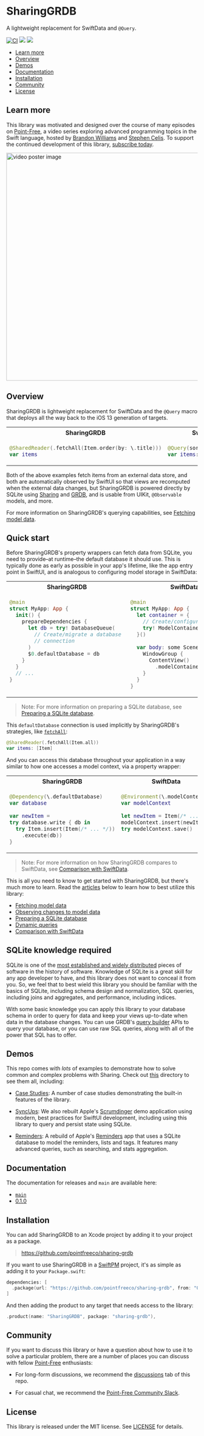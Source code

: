# SharingGRDB

A lightweight replacement for SwiftData and `@Query`.

[![CI](https://github.com/pointfreeco/sharing-grdb/workflows/CI/badge.svg)](https://github.com/pointfreeco/sharing-grdb/actions?query=workflow%3ACI)
[![](https://img.shields.io/endpoint?url=https%3A%2F%2Fswiftpackageindex.com%2Fapi%2Fpackages%2Fpointfreeco%2Fsharing-grdb%2Fbadge%3Ftype%3Dswift-versions)](https://swiftpackageindex.com/pointfreeco/sharing-grdb)
[![](https://img.shields.io/endpoint?url=https%3A%2F%2Fswiftpackageindex.com%2Fapi%2Fpackages%2Fpointfreeco%2Fsharing-grdb%2Fbadge%3Ftype%3Dplatforms)](https://swiftpackageindex.com/pointfreeco/sharing-grdb)

  * [Learn more](#Learn-more)
  * [Overview](#Overview)
  * [Demos](#Demos)
  * [Documentation](#Documentation)
  * [Installation](#Installation)
  * [Community](#Community)
  * [License](#License)

## Learn more

This library was motivated and designed over the course of many episodes on
[Point-Free](https://www.pointfree.co), a video series exploring advanced programming topics in the
Swift language, hosted by [Brandon Williams](https://twitter.com/mbrandonw) and
[Stephen Celis](https://twitter.com/stephencelis). To support the continued development of this
library, [subscribe today](https://www.pointfree.co/pricing).

<a href="https://www.pointfree.co/collections/sqlite/sharing-with-sqlite">
  <img alt="video poster image" src="https://d3rccdn33rt8ze.cloudfront.net/episodes/0309.jpeg" width="600">
</a>

## Overview

SharingGRDB is lightweight replacement for SwiftData and the `@Query` macro that deploys all the way
back to the iOS 13 generation of targets.

<table>
<tr>
<th>SharingGRDB</th>
<th>SwiftData</th>
</tr>
<tr valign=top>
<td width=415>
      
```swift
@SharedReader(.fetchAll(Item.order(by: \.title)))
var items
```

</td>
<td width=415>

```swift
@Query(sort: \Item.title)
var items: [Item]
```

</td>
</tr>
</table>

Both of the above examples fetch items from an external data store, and both are automatically
observed by SwiftUI so that views are recomputed when the external data changes, but SharingGRDB is
powered directly by SQLite using [Sharing][sharing-gh] and [GRDB][grdb], and is
usable from UIKit, `@Observable` models, and more.

For more information on SharingGRDB's querying capabilities, see [Fetching model data][fetching-article].

## Quick start

Before SharingGRDB's property wrappers can fetch data from SQLite, you need to provide–at
runtime–the default database it should use. This is typically done as early as possible in your
app's lifetime, like the app entry point in SwiftUI, and is analogous to configuring model storage
in SwiftData:

<table>
<tr>
<th>SharingGRDB</th>
<th>SwiftData</th>
</tr>
<tr valign=top>
<td width=415>

```swift
@main
struct MyApp: App {
  init() {
    prepareDependencies {
      let db = try! DatabaseQueue(
        // Create/migrate a database 
        // connection
      )
      $0.defaultDatabase = db
    }
  }
  // ...
}
```

</td>
<td width=415>

```swift
@main
struct MyApp: App {
  let container = { 
    // Create/configure a container
    try! ModelContainer(/* ... */)
  }()
  
  var body: some Scene {
    WindowGroup {
      ContentView()
        .modelContainer(container)
    }
  }
}
```

</td>
</tr>
</table>

> Note: For more information on preparing a SQLite database, see 
> [Preparing a SQLite database][preparing-db-article].

This `defaultDatabase` connection is used implicitly by SharingGRDB's strategies, like 
[`fetchAll`][fetchall-docs]:

```swift
@SharedReader(.fetchAll(Item.all))
var items: [Item]
```

And you can access this database throughout your application in a way similar to how one accesses
a model context, via a property wrapper:

<table>
<tr>
<th>SharingGRDB</th>
<th>SwiftData</th>
</tr>
<tr valign=top>
<td width=415>

```swift
@Dependency(\.defaultDatabase) 
var database
    
var newItem = 
try database.write { db in
  try Item.insert(Item(/* ... */))
    .execute(db))
}
```

</td>
<td width=415>

```swift
@Environment(\.modelContext) 
var modelContext
    
let newItem = Item(/* ... */)
modelContext.insert(newItem)
try modelContext.save()
```

</td>
</tr>
</table>

> Note: For more information on how SharingGRDB compares to SwiftData, see
> [Comparison with SwiftData][comparison-swiftdata-article].

This is all you need to know to get started with SharingGRDB, but there's much more to learn. Read
the [articles][articles] below to learn how to best utilize this library:

  * [Fetching model data][fetching-article]
  * [Observing changes to model data][observing-article]
  * [Preparing a SQLite database][preparing-db-article]
  * [Dynamic queries][dynamic-queries-article]
  * [Comparison with SwiftData][comparison-swiftdata-article]

[observing-article]: https://swiftpackageindex.com/pointfreeco/sharing-grdb/main/documentation/sharinggrdb/observing
[dynamic-queries-article]: https://swiftpackageindex.com/pointfreeco/sharing-grdb/main/documentation/sharinggrdb/dynamicqueries
[articles]: https://swiftpackageindex.com/pointfreeco/sharing-grdb/main/documentation/sharinggrdb#Essentials
[comparison-swiftdata-article]: https://swiftpackageindex.com/pointfreeco/sharing-grdb/main/documentation/sharinggrdb/comparisonwithswiftdata
[fetching-article]: https://swiftpackageindex.com/pointfreeco/sharing-grdb/main/documentation/sharinggrdb/fetching
[preparing-db-article]: https://swiftpackageindex.com/pointfreeco/sharing-grdb/main/documentation/sharinggrdb/preparingdatabase 
 [fetchall-docs]: https://swiftpackageindex.com/pointfreeco/sharing-grdb/main/documentation/sharinggrdb/sharing/sharedreaderkey/fetchall(sql:arguments:database:animation:)

## SQLite knowledge required

SQLite is one of the 
 [most established and widely distributed](https://www.sqlite.org/mostdeployed.html) pieces of 
software in the history of software. Knowledge of SQLite is a great skill for any app developer to
have, and this library does not want to conceal it from you. So, we feel that to best wield this
library you should be familiar with the basics of SQLite, including schema design and normalization,
SQL queries, including joins and aggregates, and performance, including indices.

With some basic knowledge you can apply this library to your database schema in order to query
for data and keep your views up-to-date when data in the database changes. You can use GRDB's
[query builder][query-interface] APIs to query your database, or you can use raw SQL queries, 
along with all of the power that SQL has to offer.

[query-interface]: https://swiftpackageindex.com/groue/grdb.swift/master/documentation/grdb/queryinterface
[sharing-gh]: http://github.com/pointfreeco/swift-sharing
[grdb]: http://github.com/groue/grdb.swift
[swift-nav-gh]: https://github.com/pointfreeco/swift-navigation
[observe-docs]: https://swiftpackageindex.com/pointfreeco/swift-navigation/main/documentation/swiftnavigation/objectivec/nsobject/observe(_:)-94oxy

## Demos

This repo comes with _lots_ of examples to demonstrate how to solve common and complex problems with
Sharing. Check out [this](./Examples) directory to see them all, including:

  * [Case Studies](./Examples/CaseStudies):
    A number of case studies demonstrating the built-in features of the library.

  * [SyncUps](./Examples/SyncUps): We also rebuilt Apple's [Scrumdinger][scrumdinger] demo
    application using modern, best practices for SwiftUI development, including using this library
    to query and persist state using SQLite.
    
  * [Reminders](./Examples/Reminders): A rebuild of Apple's [Reminders][reminders-app-store] app
    that uses a SQLite database to model the reminders, lists and tags. It features many advanced
    queries, such as searching, and stats aggregation.

[scrumdinger]: https://developer.apple.com/tutorials/app-dev-training/getting-started-with-scrumdinger
[reminders-app-store]: https://apps.apple.com/us/app/reminders/id1108187841

## Documentation

The documentation for releases and `main` are available here:

  * [`main`](https://swiftpackageindex.com/pointfreeco/sharing-grdb/main/documentation/sharinggrdb/)
  * [0.1.0](https://swiftpackageindex.com/pointfreeco/sharing-grdb/0.1.0/documentation/sharinggrdb/)

## Installation

You can add SharingGRDB to an Xcode project by adding it to your project as a package.

> https://github.com/pointfreeco/sharing-grdb

If you want to use SharingGRDB in a [SwiftPM](https://swift.org/package-manager/) project, it's as
simple as adding it to your `Package.swift`:

``` swift
dependencies: [
  .package(url: "https://github.com/pointfreeco/sharing-grdb", from: "0.1.0")
]
```

And then adding the product to any target that needs access to the library:

```swift
.product(name: "SharingGRDB", package: "sharing-grdb"),
```

## Community

If you want to discuss this library or have a question about how to use it to solve a particular
problem, there are a number of places you can discuss with fellow
[Point-Free](http://www.pointfree.co) enthusiasts:

  * For long-form discussions, we recommend the
    [discussions](http://github.com/pointfreeco/sharing-grdb/discussions) tab of this repo.

  * For casual chat, we recommend the
    [Point-Free Community Slack](http://www.pointfree.co/slack-invite).

## License

This library is released under the MIT license. See [LICENSE](LICENSE) for details.
